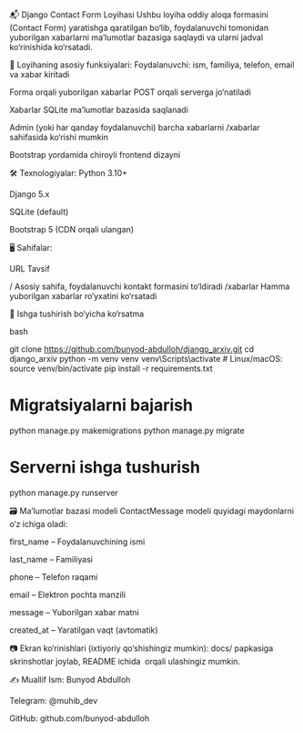 📬 Django Contact Form Loyihasi
Ushbu loyiha oddiy aloqa formasini (Contact Form) yaratishga qaratilgan bo‘lib, foydalanuvchi tomonidan yuborilgan xabarlarni ma’lumotlar bazasiga saqlaydi va ularni jadval ko‘rinishida ko‘rsatadi.

📌 Loyihaning asosiy funksiyalari:
Foydalanuvchi: ism, familiya, telefon, email va xabar kiritadi

Forma orqali yuborilgan xabarlar POST orqali serverga jo‘natiladi

Xabarlar SQLite ma’lumotlar bazasida saqlanadi

Admin (yoki har qanday foydalanuvchi) barcha xabarlarni /xabarlar sahifasida ko‘rishi mumkin

Bootstrap yordamida chiroyli frontend dizayni

🛠 Texnologiyalar:
Python 3.10+

Django 5.x

SQLite (default)

Bootstrap 5 (CDN orqali ulangan)

🖥 Sahifalar:

URL	Tavsif

/	Asosiy sahifa, foydalanuvchi kontakt formasini to‘ldiradi
/xabarlar	Hamma yuborilgan xabarlar ro‘yxatini ko‘rsatadi

🔧 Ishga tushirish bo‘yicha ko‘rsatma

bash

git clone https://github.com/bunyod-abdulloh/django_arxiv.git
cd django_arxiv
python -m venv venv
venv\Scripts\activate  # Linux/macOS: source venv/bin/activate
pip install -r requirements.txt

# Migratsiyalarni bajarish
python manage.py makemigrations
python manage.py migrate

# Serverni ishga tushurish
python manage.py runserver

🗃 Ma’lumotlar bazasi modeli
ContactMessage modeli quyidagi maydonlarni o‘z ichiga oladi:

first_name – Foydalanuvchining ismi

last_name – Familiyasi

phone – Telefon raqami

email – Elektron pochta manzili

message – Yuborilgan xabar matni

created_at – Yaratilgan vaqt (avtomatik)

📷 Ekran ko‘rinishlari (ixtiyoriy qo‘shishingiz mumkin):
docs/ papkasiga skrinshotlar joylab, README ichida <img> orqali ulashingiz mumkin.

✍️ Muallif
Ism: Bunyod Abdulloh

Telegram: @muhib_dev

GitHub: github.com/bunyod-abdulloh